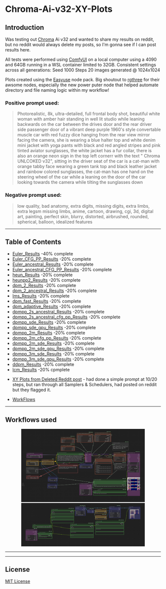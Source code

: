 <!--- use these arrows for adding comments or commenting out stuff --->
 # **Chroma-Ai-v32-XY-Plots**  

## Introduction
Was testing out [Chroma](https://huggingface.co/lodestones/Chroma) Ai v32 and wanted to share my results on reddit, but no reddit would always delete my posts, so I'm gonna see if I can post results here.

All tests were performed using [ComfyUI](https://github.com/Comfy-Org) on a local computer using a 4090 and 64GB running in a WSL container limited to 32GB. Consistent settings across all generations: Seed 1000 Steps 20 images generated @ 1024x1024

Plots created using the [Easyuse](https://github.com/yolain/ComfyUI-Easy-Use) node pack.
Big shoutout to [rgthree](https://github.com/rgthree/rgthree-comfy) for their awsome nodes, especially the new power puter node that helped automate directory and file naming logic within my workflow!

### Positive prompt used:
> Photorealistic, 8k, ultra-detailed, full frontal body shot, beautiful white woman with amber hair standing in well
> lit studio while leaning backwards on the car between the drives door and the rear driver side passenger door of a
> vibrant deep purple 1960's style convertable muscle car with red fuzzy dice hanging from the rear view mirror
> facing the camera, she is wearing a blue halter top and white denim mini jacket with yoga pants with black and red
> angled stripes and pink tinted aviator sunglasses, the white jacket has a fur collar, there is also an orange neon
> sign in the top left cornerr with the text " Chroma UNLCOKED v32", sitting in the driver seat of the car is a cat-man
> with orange tabby face wearing a green tank top and black leather jacket and rainbow colored sunglasses, the cat-man
> has one hand on the steering wheel of the car while a leaning on the door of the car looking towards the camera
> while tilting the sunglasses down

### Negative prompt used:
> low quality, bad anatomy, extra digits, missing digits, extra limbs, extra legsm missing limbs, anime, cartoon, drawing, cgi, 3d, digital art, painting, perfect skin, blurry, distorted, airbrushed, rounded, spherical, balloon, idealized features
---

## Table of Contents
- [Euler_Results](./Euler_Results/)                                         -40% complete
- [Euler_CFG_PP_Results](./Euler_CFG_PP_Results/)                           -20% complete
- [Euler_ancestral_Results](./Euler_ancestral_Results/)                     -20% complete
- [Euler_ancestral_CFG_PP_Results](./Euler_ancestral_CFG_PP_Results/)       -20% complete
- [heun_Results](./heun_Results/)                                           -20% complete
- [heunpp2_Results](./heunpp2_Results/)                                     -20% complete
- [dpm_2_Results](./dpm_2_Results)                                          -20% complete
- [dpm_2_ancestral_Results](./dpm_2_ancestral_Results)                      -20% complete
- [lms_Results](./lms_Results)                                              -20% complete
- [dpm_fast_Results](./dpm_fast_Results)                                    -20% complete
- [dpm_adaptive_Results](./dpm_adaptive_Results)                            -20% complete
- [dpmpp_2s_ancestral_Results](./dpmpp_2s_ancestral_Results)                -20% complete
- [dpmpp_2s_ancestral_cfg_pp_Results](./dpmpp_2s_ancestral_cfg_pp_Results)  -20% complete
- [dpmpp_sde_Results](./dpmpp_sde_Results)                                  -20% complete
- [dpmpp_sde_gpu_Results](./dpmpp_sde_gpu_Results)                          -20% complete
- [dpmpp_2m_Results](./dpmpp_2m_Results)                                    -20% complete
- [dpmpp_2m_cfg_pp_Results](./dpmpp_2m_cfg_pp_Results)                      -20% complete
- [dpmpp_2m_sde_Results](./dpmpp_2m_sde_Results)                            -20% complete
- [dpmpp_2m_sde_gpu_Results](./dpmpp_2m_sde_gpu_Results)                    -20% complete
- [dpmpp_3m_sde_Results](./dpmpp_3m_sde_Results/)                           -20% complete
- [dpmpp_3m_sde_gpu_Results](./dpmpp_3m_sde_gpu_Results/)                   -20% complete
- [ddpm_Results](./ddpm_Results/)                                          -20% complete
- [lcm_Results](./lcm_Results/)                                             -20% cpmplete
<!-- next sampler -->

- [XY Plots from Deleted Reddit post](./Deleted_reddit_post/) - had done a simple prompt at 10/20 steps, but ran through all Samplers & Schedulers, had posted on reddit but they flagged it.

- [WorkFlows](./workflows/)
---

## Workflows used
<p align="center">
  <img src="https://github.com/Psylenceo/Chroma-Ai-v32-XY-Plots/blob/main/workflows/XY Plot.png" width="400">
  <img src="https://github.com/Psylenceo/Chroma-Ai-v32-XY-Plots/blob/main/workflows/resizer.png" width="400">
</p>

---

<!--- ## Preview
![Project Screenshot](./assets/project-image.png) --->

---

## License
[MIT License](./LICENSE)
